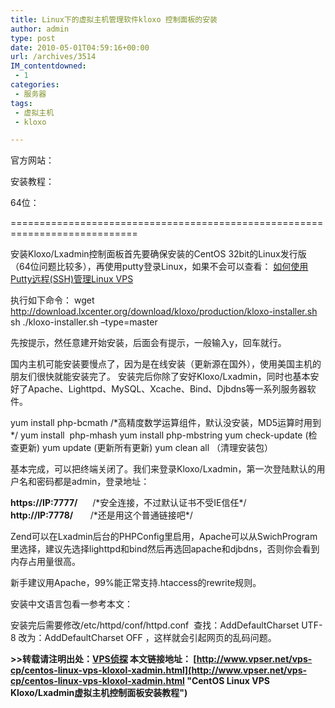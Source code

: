 ```yaml
---
title: Linux下的虚拟主机管理软件kloxo 控制面板的安装
author: admin
type: post
date: 2010-05-01T04:59:16+00:00
url: /archives/3514
IM_contentdowned:
 - 1
categories:
 - 服务器
tags:
 - 虚拟主机
 - kloxo

---
```

官方网站：

安装教程：

64位：

============================================================================

安装Kloxo/Lxadmin控制面板首先要确保安装的CentOS 32bit的Linux发行版（64位问题比较多），再使用putty登录Linux，如果不会可以查看： [如何使用Putty远程(SSH)管理Linux VPS](http://www.vpser.net/uncategorized/putty-ssh-linux-vps.html "到《如何使用Putty远程(SSH)管理Linux VPS》的永久链接")

执行如下命令：
wget http://download.lxcenter.org/download/kloxo/production/kloxo-installer.sh
sh ./kloxo-installer.sh –type=master

先按提示，然任意建开始安装，后面会有提示，一般输入y，回车就行。

国内主机可能安装要慢点了，因为是在线安装（更新源在国外），使用美国主机的朋友们很快就能安装完了。
安装完后你除了安好Kloxo/Lxadmin，同时也基本安好了Apache、Lighttpd、MySQL、Xcache、Bind、Djbdns等一系列服务器软件。

yum install php-bcmath /\*高精度数学运算组件，默认没安装，MD5运算时用到\*/
yum install  php-mhash
yum install php-mbstring
yum check-update (检查更新)
yum update (更新所有更新)
yum clean all （清理安装包）

基本完成，可以把终端关闭了。我们来登录Kloxo/Lxadmin，第一次登陆默认的用户名和密码都是admin，登录地址：

**https://IP:7777/**      /\*安全连接，不过默认证书不受IE信任\*/
**http://IP:7778/**       /\*还是用这个普通链接吧\*/

Zend可以在Lxadmin后台的PHPConfig里启用，Apache可以从SwichProgram里选择，建议先选择lighttpd和bind然后再选回apache和djbdns，否则你会看到内存占用量很高。

新手建议用Apache，99%能正常支持.htaccess的rewrite规则。

安装中文语言包看一参考本文：

安装完后需要修改/etc/httpd/conf/httpd.conf  查找：AddDefaultCharset UTF-8 改为：AddDefaultCharset OFF ，这样就会引起网页的乱码问题。

**>>转载请注明出处：[VPS侦探][1] 本文链接地址： [http://www.vpser.net/vps-cp/centos-linux-vps-kloxol-xadmin.html](http://www.vpser.net/vps-cp/centos-linux-vps-kloxol-xadmin.html "CentOS Linux VPS Kloxo/Lxadmin虚拟主机控制面板安装教程")**

 [1]: http://www.vpser.net/